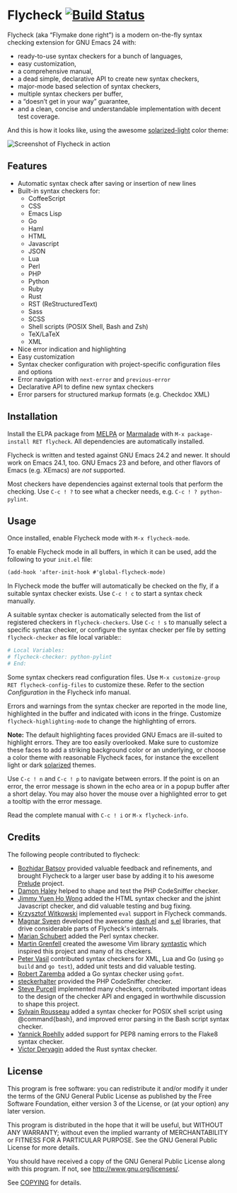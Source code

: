 Flycheck [![Build Status](https://travis-ci.org/lunaryorn/flycheck.png?branch=master)](https://travis-ci.org/lunaryorn/flycheck)
========

Flycheck (aka “Flymake done right”) is a modern on-the-fly syntax checking
extension for GNU Emacs 24 with:

- ready-to-use syntax checkers for a bunch of languages,
- easy customization,
- a comprehensive manual,
- a dead simple, declarative API to create new syntax checkers,
- major-mode based selection of syntax checkers,
- multiple syntax checkers per buffer,
- a “doesn’t get in your way” guarantee,
- and a clean, concise and understandable implementation with decent test
  coverage.

And this is how it looks like, using the awesome [solarized-light][] color
theme:

![Screenshot of Flycheck in action](https://github.com/lunaryorn/flycheck/raw/master/doc/screenshot.png)


Features
--------

- Automatic syntax check after saving or insertion of new lines
- Built-in syntax checkers for:
  - CoffeeScript
  - CSS
  - Emacs Lisp
  - Go
  - Haml
  - HTML
  - Javascript
  - JSON
  - Lua
  - Perl
  - PHP
  - Python
  - Ruby
  - Rust
  - RST (ReStructuredText)
  - Sass
  - SCSS
  - Shell scripts (POSIX Shell, Bash and Zsh)
  - TeX/LaTeX
  - XML
- Nice error indication and highlighting
- Easy customization
- Syntax checker configuration with project-specific configuration files and
  options
- Error navigation with `next-error` and `previous-error`
- Declarative API to define new syntax checkers
- Error parsers for structured markup formats (e.g. Checkdoc XML)


Installation
------------

Install the ELPA package from [MELPA][] or [Marmalade][] with `M-x
package-install RET flycheck`.  All dependencies are automatically installed.

Flycheck is written and tested against GNU Emacs 24.2 and newer.  It should work
on Emacs 24.1, too.  GNU Emacs 23 and before, and other flavors of Emacs
(e.g. XEmacs) are *not* supported.

Most checkers have dependencies against external tools that perform the
checking.  Use `C-c ! ?` to see what a checker needs, e.g. `C-c ! ?
python-pylint`.


Usage
-----

Once installed, enable Flycheck mode with `M-x flycheck-mode`.

To enable Flycheck mode in all buffers, in which it can be used, add the
following to your `init.el` file:

```scheme
(add-hook 'after-init-hook #'global-flycheck-mode)
```

In Flycheck mode the buffer will automatically be checked on the fly, if a
suitable syntax checker exists.  Use `C-c ! c` to start a syntax check manually.

A suitable syntax checker is automatically selected from the list of registered
checkers in `flycheck-checkers`.  Use  `C-c ! s` to manually select a specific
syntax checker, or configure the syntax checker per file by setting
`flycheck-checker` as file local variable::

```python
# Local Variables:
# flycheck-checker: python-pylint
# End:
```

Some syntax checkers read configuration files.  Use `M-x customize-group RET
flycheck-config-files` to customize these.  Refer to the section *Configuration*
in the Flycheck info manual.

Errors and warnings from the syntax checker are reported in the mode line,
highlighted in the buffer and indicated with icons in the fringe.  Customize
`flycheck-highlighting-mode` to change the highlighting of errors.

**Note:** The default highlighting faces provided GNU Emacs are ill-suited to
highlight errors.  They are too easily overlooked.  Make sure to customize these
faces to add a striking background color or an underlying, or choose a color
theme with reasonable Flycheck faces, for instance the excellent light or dark
[solarized][] themes.

Use `C-c ! n` and `C-c ! p` to navigate between errors.  If the point is on an
error, the error message is shown in the echo area or in a popup buffer after a
short delay.  You may also hover the mouse over a highlighted error to get a
tooltip with the error message.

Read the complete manual with `C-c ! i` or `M-x flycheck-info`.


Credits
-------

The following people contributed to flycheck:

- [Bozhidar Batsov][bbatsov] provided valuable feedback and refinements, and
  brought Flycheck to a larger user base by adding it to his awesome [Prelude][]
  project.
- [Damon Haley][dhaley] helped to shape and test the PHP CodeSniffer checker.
- [Jimmy Yuen Ho Wong][wyuenho] added the HTML syntax checker and the jshint
  Javascript checker, and did valuable testing and bug fixing.
- [Krzysztof Witkowski][kwitek] implemented `eval` support in Flycheck commands.
- [Magnar Sveen][magnars] developed the awesome [dash.el][] and [s.el][]
  libraries, that drive considerable parts of Flycheck's internals.
- [Marian Schubert][maio] added the Perl syntax checker.
- [Martin Grenfell][scrooloose] created the awesome Vim library [syntastic][]
  which inspired this project and many of its checkers.
- [Peter Vasil][ptrv] contributed syntax checkers for XML, Lua and Go (using `go
  build` and `go test`), added unit tests and did valuable testing.
- [Robert Zaremba][robert-zaremba] added a Go syntax checker using `gofmt`.
- [steckerhalter][] provided the PHP CodeSniffer checker.
- [Steve Purcell][purcell] implemented many checkers, contributed important
  ideas to the design of the checker API and engaged in worthwhile discussion to
  shape this project.
- [Sylvain Rousseau][thisirs] added a syntax checker for POSIX shell script
  using @command{bash}, and improved error parsing in the Bash script syntax
  checker.
- [Yannick Roehlly][yannick1974] added support for PEP8 naming errors to the
  Flake8 syntax checker.
- [Victor Deryagin][vderyagin] added the Rust syntax checker.


License
-------

This program is free software: you can redistribute it and/or modify it under
the terms of the GNU General Public License as published by the Free Software
Foundation, either version 3 of the License, or (at your option) any later
version.

This program is distributed in the hope that it will be useful, but WITHOUT ANY
WARRANTY; without even the implied warranty of MERCHANTABILITY or FITNESS FOR A
PARTICULAR PURPOSE.  See the GNU General Public License for more details.

You should have received a copy of the GNU General Public License along with
this program.  If not, see http://www.gnu.org/licenses/.

See [COPYING][] for details.


[solarized-light]: https://github.com/bbatsov/solarized-emacs
[melpa]: http://melpa.milkbox.net
[marmalade]: http://marmalade-repo.org/
[download]: https://github.com/lunaryorn/flycheck/tags
[dash.el]: https://github.com/magnars/dash.el
[s.el]: https://github.com/magnars/s.el
[solarized]: https://github.com/bbatsov/solarized-emacs
[python]: http://python.org
[checkstyle]: http://checkstyle.sourceforge.net/
[bbatsov]: https://github.com/bbatsov
[prelude]: https://github.com/bbatsov/prelude
[dhaley]: https://github.com/dhaley
[syntastic]: https://github.com/scrooloose/syntastic
[scrooloose]: https://github.com/scrooloose
[purcell]: https://github.com/purcell
[wyuenho]: https://github.com/wyuenho
[kwitek]: https://github.com/kwitek
[maio]: https://github.com/maio
[ptrv]: https://github.com/ptrv
[robert-zaremba]: https://github.com/robert-zaremba
[steckerhalter]: https://github.com/steckerhalter
[yannick1974]: https://github.com/yannick1974
[copying]: https://github.com/lunaryorn/flycheck/blob/master/COPYING
[vderyagin]: https://github.com/vderyagin
[magnars]: https://github.com/magnars
[dash.el]: https://github.com/magnars/dash.el
[s.el]: https://github.com/magnars/s.el
[thisirs]: https://github.com/thisirs
